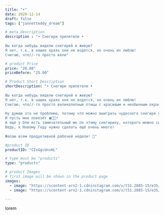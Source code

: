 ```yaml
---
title: "•"
date: 2020-12-14
draft: false
tags: ["jannetteddy_dream"]

# meta description
description : "• Снегири прилетели • ⠀
⠀
Вы когда нибудь видели снегирей в живую? ⠀
Я нет, т.к. в наших краях они не водятся, но очень их люблю! ⠀
Считаю, что//-то просто вели"

# product Price
price: "20.00"
priceBefore: "25.00"

# Product Short Description
shortDescription: "• Снегири прилетели • ⠀
⠀
Вы когда нибудь видели снегирей в живую? ⠀
Я нет, т.к. в наших краях они не водятся, но очень их люблю! ⠀
Считаю, что//-то просто великолепные птицы с красивым и необычным окрасом. А как они контрастируют с белым снегом 🥰, который, кстати, тоже уже практически не водится у нас 😂.⠀
⠀
Ну думаю это не проблема, потому что можно выиграть чудесного снегиря у Олечки @ok_dollechka 🥰❤️🙏!⠀
И пусть мне повезёт 🍀🤞🏻!⠀
А ещё у Оли есть замечательный мк по этому снегирику, которого можно сделать своими руками! И это я тоже сделаю, но чуть позже😅! ⠀
Ведь, к Новому Году нужно сделать ещё очень много!⠀
 ⠀
Желаю всем продуктивной рабочей недели! 🤗"

#product ID
productID: "CIxGgcUnvHL"

# type must be "products"
type: "products"

# product Images
# first image will be shown in the product page
images:
  - image: "https://scontent-arn2-1.cdninstagram.com/v/t51.2885-15/e35/s1080x1080/131075748_4167991616569246_6433221034483510260_n.jpg?_nc_ht=scontent-arn2-1.cdninstagram.com&_nc_cat=110&_nc_ohc=eKXsH7j2Aw4AX-MZoU1&tp=1&oh=7227d9c03c0958d5319e7d23893ee6ce&oe=605CCC95&ig_cache_key=MjQ2Mzc3OTA4NTc5MTIyMjI3MQ%3D%3D.2"
  - image: "https://scontent-arn2-1.cdninstagram.com/v/t51.2885-15/e35/130972649_467571584234251_558058584970702718_n.jpg?_nc_ht=scontent-arn2-1.cdninstagram.com&_nc_cat=107&_nc_ohc=VQKpINJFKzoAX9aKAcn&se=8&tp=1&oh=c1b6e1bde2040c2119107b84cfb012b4&oe=605AF8F2&ig_cache_key=MjQ2Mzc3OTA4NTkxNjg4MjgxMQ%3D%3D.2"

---
```

lorem
